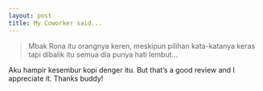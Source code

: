 ```yaml
---
layout: post
title: My Coworker said...
---
```


> Mbak Rona itu orangnya keren, meskipun pilihan kata-katanya keras tapi dibalik itu semua dia punya hati lembut...

Aku hampir kesembur kopi denger itu. But that’s a good review and I appreciate it. Thanks buddy!